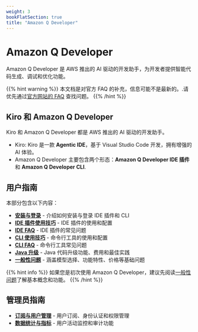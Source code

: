 ```yaml
---
weight: 3
bookFlatSection: true
title: "Amazon Q Developer"
---
```


# **Amazon Q Developer**

Amazon Q Developer 是 AWS 推出的 AI 驱动的开发助手，为开发者提供智能代码生成、调试和优化功能。

{{% hint warning %}}
本文档是对官方 FAQ 的补充，信息可能不是最新的。.请优先通过[官方网站的 FAQ](https://aws.amazon.com/q/developer/faqs/) 查找问题。
{{% /hint %}}

## **Kiro 和 Amazon Q Developer**

Kiro 和 Amazon Q Developer 都是 AWS 推出的 AI 驱动的开发助手。

- Kiro: Kiro 是一款 **Agentic IDE**，基于 Visual Studio Code 开发，拥有增强的 AI 体验。
- Amazon Q Developer 主要包含两个形态：**Amazon Q Developer IDE 插件** 和 **Amazon Q Developer CLI**.

## **用户指南**

本部分包含以下内容：

- **[安装与登录](installation/)** - 介绍如何安装与登录 IDE 插件和 CLI
- **[IDE 插件使用技巧](ide-plugin/)** - IDE 插件的使用和配置
- **[IDE FAQ](ide-plugin-faq/)** - IDE 插件的常见问题
- **[CLI 使用技巧](cli/)** - 命令行工具的使用和配置
- **[CLI FAQ](cli-faq/)** - 命令行工具常见问题
- **[Java 升级](java-upgrade/)** - Java 代码升级功能、费用和最佳实践
- **[一般性问题](general/)** - 涵盖模型选择、功能特性、价格等基础问题

{{% hint info %}}
如果您是初次使用 Amazon Q Developer，建议先阅读[一般性问题](general/)了解基本概念和功能。
{{% /hint %}}

## **管理员指南**

- **[订阅与用户管理](subscription/)** - 用户订阅、身份认证和权限管理
- **[数据统计与指标](metrics/)** - 用户活动监控和审计功能
